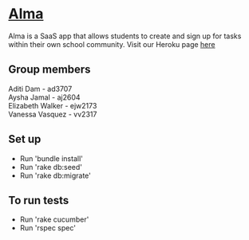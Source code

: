 # [Alma](https://almasaasproj.herokuapp.com/)

Alma is a SaaS app that allows students to create and sign up for tasks within their own school community.
Visit our Heroku page [here](https://almasaasproj.herokuapp.com/)

## Group members
Aditi Dam - ad3707 <br/>
Aysha Jamal - aj2604 <br/>
Elizabeth Walker - ejw2173 <br/>
Vanessa Vasquez - vv2317 

## Set up
- Run 'bundle install'
- Run 'rake db:seed'
- Run 'rake db:migrate'

## To run tests
- Run 'rake cucumber'
- Run 'rspec spec'
